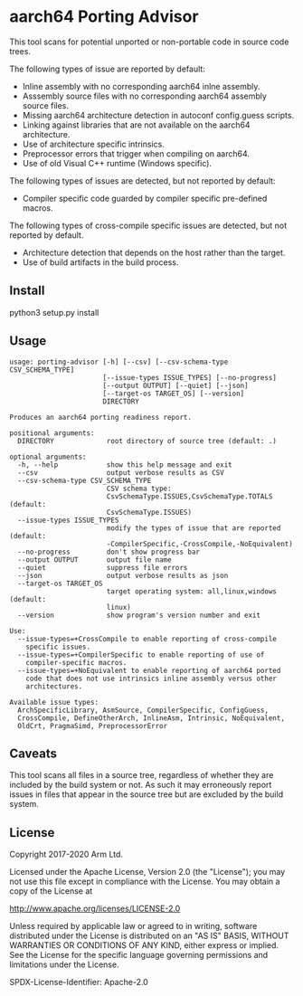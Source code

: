aarch64 Porting Advisor
=======================

This tool scans for potential unported or non-portable code in source code
trees.

The following types of issue are reported by default:
* Inline assembly with no corresponding aarch64 inlne assembly.
* Asssembly source files with no corresponding aarch64 assembly source files.
* Missing aarch64 architecture detection in autoconf config.guess scripts.
* Linking against libraries that are not available on the aarch64 architecture.
* Use of architecture specific intrinsics.
* Preprocessor errors that trigger when compiling on aarch64.
* Use of old Visual C++ runtime (Windows specific).

The following types of issues are detected, but not reported by default:
* Compiler specific code guarded by compiler specific pre-defined macros.

The following types of cross-compile specific issues are detected, but not
reported by default.
* Architecture detection that depends on the host rather than the target.
* Use of build artifacts in the build process.

Install
-------

python3 setup.py install

Usage
-----

```
usage: porting-advisor [-h] [--csv] [--csv-schema-type CSV_SCHEMA_TYPE]
                       [--issue-types ISSUE_TYPES] [--no-progress]
                       [--output OUTPUT] [--quiet] [--json]
                       [--target-os TARGET_OS] [--version]
                       DIRECTORY

Produces an aarch64 porting readiness report.

positional arguments:
  DIRECTORY             root directory of source tree (default: .)

optional arguments:
  -h, --help            show this help message and exit
  --csv                 output verbose results as CSV
  --csv-schema-type CSV_SCHEMA_TYPE
                        CSV schema type:
                        CsvSchemaType.ISSUES,CsvSchemaType.TOTALS (default:
                        CsvSchemaType.ISSUES)
  --issue-types ISSUE_TYPES
                        modify the types of issue that are reported (default:
                        -CompilerSpecific,-CrossCompile,-NoEquivalent)
  --no-progress         don't show progress bar
  --output OUTPUT       output file name
  --quiet               suppress file errors
  --json                output verbose results as json
  --target-os TARGET_OS
                        target operating system: all,linux,windows (default:
                        linux)
  --version             show program's version number and exit

Use:
  --issue-types=+CrossCompile to enable reporting of cross-compile
    specific issues.
  --issue-types=+CompilerSpecific to enable reporting of use of
    compiler-specific macros.
  --issue-types=+NoEquivalent to enable reporting of aarch64 ported
    code that does not use intrinsics inline assembly versus other
    architectures.

Available issue types:
  ArchSpecificLibrary, AsmSource, CompilerSpecific, ConfigGuess,
  CrossCompile, DefineOtherArch, InlineAsm, Intrinsic, NoEquivalent,
  OldCrt, PragmaSimd, PreprocessorError

```

Caveats
-------

This tool scans all files in a source tree, regardless of whether they are
included by the build system or not. As such it may erroneously report issues in
files that appear in the source tree but are excluded by the build system.

License
-------

Copyright 2017-2020 Arm Ltd.

Licensed under the Apache License, Version 2.0 (the "License");
you may not use this file except in compliance with the License.
You may obtain a copy of the License at

http://www.apache.org/licenses/LICENSE-2.0

Unless required by applicable law or agreed to in writing, software
distributed under the License is distributed on an "AS IS" BASIS,
WITHOUT WARRANTIES OR CONDITIONS OF ANY KIND, either express or implied.
See the License for the specific language governing permissions and
limitations under the License.

SPDX-License-Identifier: Apache-2.0
